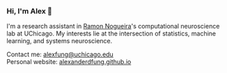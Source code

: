 ### Hi, I'm Alex 👋
I'm a research assistant in [Ramon Nogueira](https://neurobiology.uchicago.edu/faculty/ramon-nogueira-manas)'s computational neuroscience lab at UChicago. My interests lie at the intersection of statistics, machine learning, and systems neuroscience.

Contact me: alexfung@uchicago.edu <br />
Personal website: [alexanderdfung.github.io](https://alexanderdfung.github.io/)
